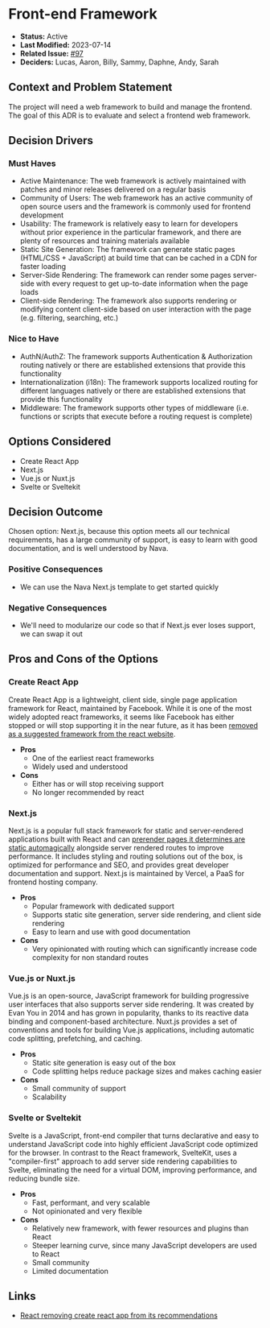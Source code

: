 # Front-end Framework

* **Status:** Active
* **Last Modified:** 2023-07-14
* **Related Issue:** [#97](https://github.com/HHS/simpler-grants-gov/issues/97)
* **Deciders:** Lucas, Aaron, Billy, Sammy, Daphne, Andy, Sarah

## Context and Problem Statement

The project will need a web framework to build and manage the frontend. The goal of this ADR is to evaluate and select a frontend web framework.

## Decision Drivers

### Must Haves

* Active Maintenance: The web framework is actively maintained with patches and minor releases delivered on a regular basis
* Community of Users: The web framework has an active community of open source users and the framework is commonly used for frontend development
* Usability: The framework is relatively easy to learn for developers without prior experience in the particular framework, and there are plenty of resources and training materials available
* Static Site Generation: The framework can generate static pages (HTML/CSS + JavaScript) at build time that can be cached in a CDN for faster loading
* Server-Side Rendering: The framework can render some pages server-side with every request to get up-to-date information when the page loads
* Client-side Rendering: The framework also supports rendering or modifying content client-side based on user interaction with the page (e.g. filtering, searching, etc.)

### Nice to Have

* AuthN/AuthZ: The framework supports Authentication & Authorization routing natively or there are established extensions that provide this functionality
* Internationalization (i18n): The framework supports localized routing for different languages natively or there are established extensions that provide this functionality
* Middleware: The framework supports other types of middleware (i.e. functions or scripts that execute before a routing request is complete)

## Options Considered

* Create React App
* Next.js
* Vue.js or Nuxt.js
* Svelte or Sveltekit

## Decision Outcome

Chosen option: Next.js, because this option meets all our technical requirements, has a large community of support, is easy to learn with good documentation, and is well understood by Nava.

### Positive Consequences

* We can use the Nava Next.js template to get started quickly

### Negative Consequences

* We'll need to modularize our code so that if Next.js ever loses support, we can swap it out

## Pros and Cons of the Options

### Create React App

Create React App is a lightweight, client side, single page application framework for React, maintained by Facebook. While it is one of the most widely adopted react frameworks, it seems like Facebook has either stopped or will stop supporting it in the near future, as it has been [removed as a suggested framework from the react website](https://github.com/reactjs/react.dev/pull/5487).

* **Pros**
  * One of the earliest react frameworks
  * Widely used and understood
* **Cons**
  * Either has or will stop receiving support
  * No longer recommended by react

### Next.js

Next.js is a popular full stack framework for static and server‑rendered applications built with React and can [prerender pages it determines are static automagically](https://nextjs.org/docs/pages/building-your-application/rendering/automatic-static-optimization) alongside server rendered routes to improve performance. It includes styling and routing solutions out of the box, is optimized for performance and SEO, and provides great developer documentation and support. Next.js is maintained by Vercel, a PaaS for frontend hosting company.

* **Pros**
  * Popular framework with dedicated support
  * Supports static site generation, server side rendering, and client side rendering
  * Easy to learn and use with good documentation
* **Cons**
  * Very opinionated with routing which can significantly increase code complexity for non standard routes

### Vue.js or Nuxt.js

Vue.js is an open-source, JavaScript framework for building progressive user interfaces that also supports server side rendering. It was created by Evan You in 2014 and has grown in popularity, thanks to its reactive data binding and component-based architecture. Nuxt.js provides a set of conventions and tools for building Vue.js applications, including automatic code splitting, prefetching, and caching.

* **Pros**
  * Static site generation is easy out of the box
  * Code splitting helps reduce package sizes and makes caching easier
* **Cons**
  * Small community of support
  * Scalability

### Svelte or Sveltekit

Svelte is a JavaScript, front-end compiler that turns declarative and easy to understand JavaScript code into highly efficient JavaScript code optimized for the browser. In contrast to the React framework, SvelteKit, uses a "compiler-first" approach to add server side rendering capabilities to Svelte, eliminating the need for a virtual DOM, improving performance, and reducing bundle size.

* **Pros**
  * Fast, performant, and very scalable
  * Not opinionated and very flexible
* **Cons**
  * Relatively new framework, with fewer resources and plugins than React
  * Steeper learning curve, since many JavaScript developers are used to React
  * Small community
  * Limited documentation

## Links

* [React removing create react app from its recommendations](https://github.com/reactjs/react.dev/pull/5487)
